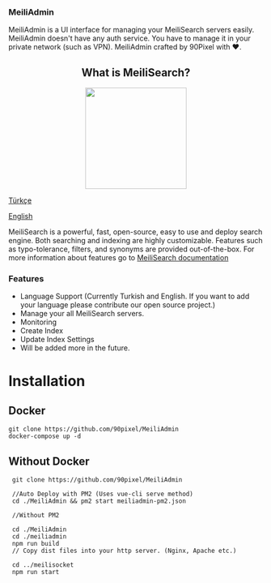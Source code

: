 ### MeiliAdmin

MeiliAdmin is a UI interface for managing your MeiliSearch servers easily. MeiliAdmin doesn't have any auth service. You have to manage it in your private network (such as VPN). MeiliAdmin crafted by 90Pixel with ❤️.

<h2 align="center">
What is MeiliSearch?
</h2> 


<p align="center">


  <img width="200" height="200" src="https://raw.githubusercontent.com/meilisearch/MeiliSearch/main/assets/logo.svg">
</p>

[Türkçe](./README_TR.md)


[English](./README.md)

MeiliSearch is a powerful, fast, open-source, easy to use and deploy search engine. Both searching and indexing are highly customizable. Features such as typo-tolerance, filters, and synonyms are provided out-of-the-box. For more information about features go to [MeiliSearch documentation](https://docs.meilisearch.com/ "MeiliSearch documentation")



### Features

- Language Support (Currently Turkish and English. If you want to add your language please contribute our open source project.)
- Manage your all MeiliSearch servers.
- Monitoring
- Create Index
- Update Index Settings
- Will be added more in the future.

# Installation

## Docker

```
git clone https://github.com/90pixel/MeiliAdmin
docker-compose up -d
```

## Without Docker

```
 git clone https://github.com/90pixel/MeiliAdmin
 
 //Auto Deploy with PM2 (Uses vue-cli serve method)
 cd ./MeiliAdmin && pm2 start meiliadmin-pm2.json
  
 //Without PM2
 
 cd ./MeiliAdmin
 cd ./meiliadmin
 npm run build
 // Copy dist files into your http server. (Nginx, Apache etc.)
 
 cd ../meilisocket
 npm run start
 
```


